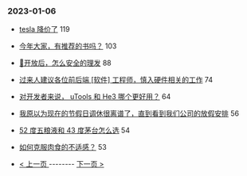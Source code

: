 ### 2023-01-06 
- [tesla 降价了](https://www.v2ex.com/t/906917) 119
- [今年大家，有推荐的书吗？](https://www.v2ex.com/t/906929) 103
- [🦠开放后，怎么安全的理发](https://www.v2ex.com/t/906909) 88
- [过来人建议各位前后端 [软件] 工程师，慎入硬件相关的工作](https://www.v2ex.com/t/906962) 74
- [对开发者来说， uTools 和 He3 哪个更好用？](https://www.v2ex.com/t/906905) 64
- [我原以为现在的节假日调休很离谱了，直到看到我们公司的放假安排](https://www.v2ex.com/t/906904) 56
- [52 度五粮液和 43 度茅台怎么选](https://www.v2ex.com/t/906958) 54
- [如何克服肉食的不适感？](https://www.v2ex.com/t/907027) 53 

- [ < 上一页 ](https://github.com/able8/v2ex-hot-record/blob/master/2023-01-05.md) -------- [ 下一页 > ](https://github.com/able8/v2ex-hot-record/blob/master/2023-01-07.md)